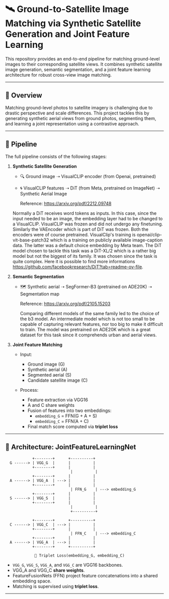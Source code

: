 # 🛰️ Ground-to-Satellite Image Matching via Synthetic Satellite Generation and Joint Feature Learning

This repository provides an end-to-end pipeline for matching ground-level images to their corresponding satellite views. 
It combines synthetic satellite image generation, semantic segmentation, and a joint feature learning architecture for robust cross-view image matching.

---

## 📌 Overview

Matching ground-level photos to satellite imagery is challenging due to drastic perspective and scale differences. 
This project tackles this by generating synthetic aerial views from ground photos, segmenting them, and learning a joint representation using a contrastive approach.

---

## 🧭 Pipeline

The full pipeline consists of the following stages:

1. **Synthetic Satellite Generation**  
   - 🔍 Ground image ➝ VisualCLIP encoder (from Openai, pretrained)
   - 🌀 VisualCLIP features ➝ DiT (from Meta, pretrained on ImageNet) ➝ Synthetic Aerial Image
     
       Reference: https://arxiv.org/pdf/2212.09748
   
   Normally a DiT receives word tokens as inputs. In this case, since the input needed to be an image, the embedding layer had to be changed to a VisualCLIP.
   VisualCLIP was frozen and did not undergo any finetuning. Similarly the VAEncoder which is part of DiT was frozen.
   Both the encoders were of course pretrained. VisualClip's training is openai/clip-vit-base-patch32 which is a training on publicly available image-caption data.
   The latter was a default choice embedding by Meta team.
   The DiT model chosen to tackle this task was a DiT-XL/2 which is a rather big model but not the biggest of its family. It was chosen since the task is quite complex.
   Here it is possible to find more informations https://github.com/facebookresearch/DiT?tab=readme-ov-file.

3. **Semantic Segmentation**  
   - 🗺️ Synthetic aerial ➝ SegFormer-B3 (pretrained on ADE20K) ➝ Segmentation map
     
     Reference: https://arxiv.org/pdf/2105.15203

     Comparing different models of the same family led to the choice of the b3 model. An intermediate model which is not too small to be capable of capturing relevant features,
     nor too big to make it difficult to train. The model was pretrained on ADE20K which is a great dataset for this task since it comprehends urban and aerial views.

4. **Joint Feature Matching**  
   - Input:  
     - Ground image (G)  
     - Synthetic aerial (A)  
     - Segmented aerial (S)  
     - Candidate satellite image (C)  

   - Process:  
     - Feature extraction via VGG16  
     - A and C share weights  
     - Fusion of features into two embeddings:  
       - `embedding_G` = FFN(G + A + S)  
       - `embedding_C` = FFN(A + C)  
     - Final match score computed via **triplet loss**

---

## 🧠 Architecture: JointFeatureLearningNet
                +--------+      +----------+
      G ------> | VGG_G  |      |          |
                +--------+      |          |
                                 |          |
                +--------+      |          |
      A ------> | VGG_A  | ---> |          |
                +--------+      |          |
                                 | FFN_G    | ---> embedding_G
                +--------+      |          |
      S ------> | VGG_S  |      |          |
                +--------+      |          |
                                 |          |
                                 +----------+

                +--------+      +----------+
      C ------> | VGG_C  | ---> |          |
                +--------+      |          |
                                 | FFN_C    | ---> embedding_C
                +--------+      |          |
      A ------> | VGG_A  | ---> |          |
                +--------+      +----------+

                 🔗 Triplet Loss(embedding_G, embedding_C)

- `VGG_G`, `VGG_S`, `VGG_A`, and `VGG_C` are VGG16 backbones.
- VGG_A and VGG_C **share weights**.
- FeatureFusionNets (FFN) project feature concatenations into a shared embedding space.
- Matching is supervised using **triplet loss**.

---
